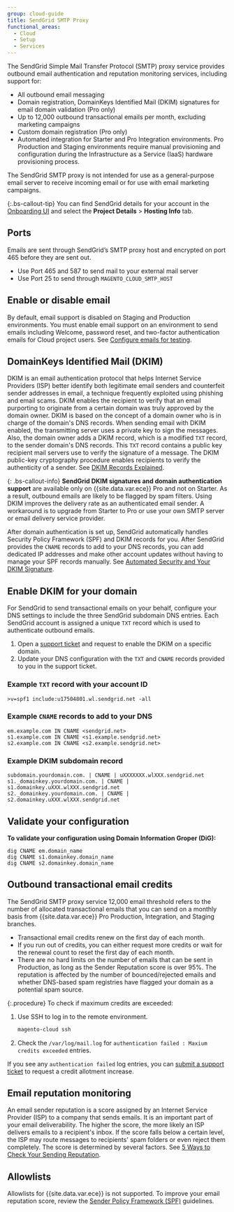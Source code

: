 ```yaml
---
group: cloud-guide
title: SendGrid SMTP Proxy
functional_areas:
  - Cloud
  - Setup
  - Services
---
```


The SendGrid Simple Mail Transfer Protocol (SMTP) proxy service provides outbound email authentication and reputation monitoring services, including support for:

*  All outbound email messaging
*  Domain registration, DomainKeys Identified Mail (DKIM) signatures for email domain validation (Pro only)
*  Up to 12,000 outbound transactional emails per month, excluding marketing campaigns
*  Custom domain registration (Pro only)
*  Automated integration for Starter and Pro Integration environments. Pro Production and Staging environments require manual provisioning and configuration during the Infrastructure as a Service (IaaS) hardware provisioning process.

The SendGrid SMTP proxy is not intended for use as a general-purpose email server to receive incoming email or for use with email marketing campaigns.

{:.bs-callout-tip}
You can find SendGrid details for your account in the [Onboarding UI](https://cloud.magento.com) and select the **Project Details** > **Hosting Info** tab.

## Ports

Emails are sent through SendGrid’s SMTP proxy host and encrypted on port 465 before they are sent out.

*  Use Port 465 and 587 to send mail to your external mail server
*  Use Port 25 to send through `MAGENTO_CLOUD_SMTP_HOST`

## Enable or disable email

By default, email support is disabled on Staging and Production environments. You must enable email support on an environment to send emails including Welcome, password reset, and two-factor authentication emails for Cloud project users. See [Configure emails for testing](https://devdocs.magento.com/cloud/project/project-webint-basic.html#email).

## DomainKeys Identified Mail (DKIM)

DKIM is an email authentication protocol that helps Internet Service Providers (ISP) better identify both legitimate email senders and counterfeit sender addresses in email, a technique frequently exploited using phishing and email scams. DKIM enables the recipient to verify that an email purporting to originate from a certain domain was truly approved by the domain owner. DKIM is based on the concept of a domain owner who is in charge of the domain's DNS records. When sending email with DKIM enabled, the transmitting server uses a private key to sign the messages. Also, the domain owner adds a DKIM record, which is a modified `TXT` record, to the sender domain's DNS records. This `TXT` record contains a public key recipient mail servers use to verify the signature of a message. The DKIM public-key cryptography procedure enables recipients to verify the authenticity of a sender. See [DKIM Records Explained](https://docs.sendgrid.com/ui/account-and-settings/dkim-records).

{: .bs-callout-info}
**SendGrid DKIM signatures and domain authentication support** are available only on {{site.data.var.ece}} Pro and not on Starter. As a result, outbound emails are likely to be flagged by spam filters. Using DKIM improves the delivery rate as an authenticated email sender. A workaround is to upgrade from Starter to Pro or use your own SMTP server or email delivery service provider.

After domain authentication is set up, SendGrid automatically handles Security Policy Framework (SPF) and DKIM records for you. After SendGrid provides the `CNAME` records to add to your DNS records, you can add dedicated IP addresses and make other account updates without having to manage your SPF records manually. See [Automated Security and Your DKIM Signature](https://docs.sendgrid.com/ui/account-and-settings/dkim-records#automated-security-and-your-dkim-signature).

## Enable DKIM for your domain

For SendGrid to send transactional emails on your behalf, configure your DNS settings to include the three SendGrid subdomain DNS entries. Each SendGrid account is assigned a unique `TXT` record which is used to authenticate outbound emails.

1. Open a [support ticket](https://support.magento.com/hc/en-us/articles/360000913794#submit-ticket) and request to enable the DKIM on a specific domain.
1. Update your DNS configuration with the `TXT` and `CNAME` records provided to you in the support ticket.

### Example `TXT` record with your account ID

```text
>v=spf1 include:u17504801.wl.sendgrid.net -all
```

### Example `CNAME` records to add to your DNS

```text
em.example.com IN CNAME <sendgrid.net>
s1.example.com IN CNAME <s1.example.sendgrid.net>
s2.example.com IN CNAME <s2.example.sendgrid.net>
```

### Example DKIM subdomain record

```text
subdomain.yourdomain.com. | CNAME | uXXXXXXX.wlXXX.sendgrid.net
s1._domainkey.yourdomain.com. | CNAME | s1.domainkey.uXXX.wlXXX.sendgrid.net
s2._domainkey.yourdomain.com. | CNAME | s2.domainkey.uXXX.wlXXX.sendgrid.net
```
## Validate your configuration

**To validate your configuration using Domain Information Groper (DiG):**

```terminal
dig CNAME em.domain_name
dig CNAME s1.domainkey.domain_name
dig CNAME s2.domainkey.domain_name
```

## Outbound transactional email credits
The SendGrid SMTP proxy service 12,000 email threshold refers to the number of allocated transactional emails that you can send on a monthly basis from {{site.data.var.ece}} Pro Production, Integration, and Staging branches.

*  Transactional email credits renew on the first day of each month.
*  If you run out of credits, you can either request more credits or wait for the renewal count to reset the first day of each month.
*  There are no hard limits on the number of emails that can be sent in Production, as long as the Sender Reputation score is over 95%. The reputation is affected by the number of bounced/rejected emails and whether DNS-based spam registries have flagged your domain as a potential spam source.

{:.procedure}
To check if maximum credits are exceeded:

1. Use SSH to log in to the remote environment.

    ```bash
    magento-cloud ssh
    ```

1. Check the `/var/log/mail.log` for `authentication failed : Maxium credits exceeded` entries.

If you see any `authentication failed` log entries, you can [submit a support ticket](https://support.magento.com/hc/en-us/articles/360000913794#submit-ticket) to request a credit allotment increase.

## Email reputation monitoring

An email sender reputation is a score assigned by an Internet Service Provider (ISP) to a company that sends emails. It is an important part of your email deliverability. The higher the score, the more likely an ISP delivers emails to a recipient's inbox. If the score falls below a certain level, the ISP may route messages to recipients' spam folders or even reject them completely. The score is determined by several factors. See [5 Ways to Check Your Sending Reputation](https://sendgrid.com/blog/5-ways-check-sending-reputation/).

## Allowlists
Allowlists for {{site.data.var.ece}} is not supported. To improve your email reputation score, review the [Sender Policy Framework (SPF)](https://docs.sendgrid.com/ui/account-and-settings/spf-records#spf-overview) guidelines.
